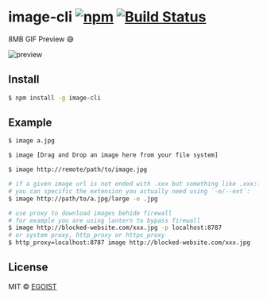 # image-cli [![npm](https://img.shields.io/npm/v/image-cli.svg)](https://www.npmjs.com/package/image-cli) [![Build Status](https://travis-ci.org/egoist/image-cli.svg?branch=master)](https://travis-ci.org/egoist/image-cli)

8MB GIF Preview 😅

![preview](http://ww4.sinaimg.cn/large/a15b4afegw1f1ws1vl1h9g20v70i07wo.gif)

## Install

```bash
$ npm install -g image-cli
```

## Example

```bash
$ image a.jpg

$ image [Drag and Drop an image here from your file system]

$ image http://remote/path/to/image.jpg

# if a given image url is not ended with .xxx but something like .xxx:large
# you can specific the extension you actually need using `-e/--ext`:
$ image http://path/to/a.jpg/large -e .jpg

# use proxy to download images behide firewall
# for example you are using lantern to bypass firewall
$ image http://blocked-website.com/xxx.jpg -p localhost:8787
# or system proxy, http_proxy or https_proxy
$ http_proxy=localhost:8787 image http://blocked-website.com/xxx.jpg
```

## License

MIT &copy; [EGOIST](https://github.com/egoist)
